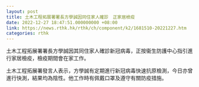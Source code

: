 ```yaml
---
layout: post
title: 土木工程拓展署署長方學誠因同住家人確診　正家居檢疫
date: 2022-12-27 18:47:51.000000000 +08:00
link: https://news.rthk.hk/rthk/ch/component/k2/1681510-20221227.htm
categories: rthk
---
```


土木工程拓展署署長方學誠因其同住家人確診新冠病毒，正按衞生防護中心指引進行家居檢疫，檢疫期間會在家工作。

土木工程拓展署發言人表示，方學誠有定期進行新冠病毒快速抗原檢測，今日亦曾進行快測，結果均為陰性。他工作時有佩戴口罩及遵守有關防疫措施。
